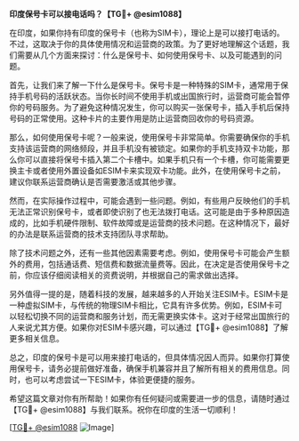 **印度保号卡可以接电话吗？【TG💪+ @esim1088】**

在印度，如果你持有印度的保号卡（也称为SIM卡），理论上是可以接打电话的。不过，这取决于你的具体使用情况和运营商的政策。为了更好地理解这个话题，我们需要从几个方面来探讨：什么是保号卡、如何使用保号卡、以及可能遇到的问题。

首先，让我们来了解一下什么是保号卡。保号卡是一种特殊的SIM卡，通常用于保持手机号码的活跃状态。当你长时间不使用手机或出国旅行时，运营商可能会暂停你的号码服务。为了避免这种情况发生，你可以购买一张保号卡，插入手机后保持号码的正常使用。这种卡片的主要作用是防止运营商回收你的号码资源。

那么，如何使用保号卡呢？一般来说，使用保号卡非常简单。你需要确保你的手机支持该运营商的网络频段，并且手机没有被锁定。如果你的手机支持双卡功能，那么你可以直接将保号卡插入第二个卡槽中。如果手机只有一个卡槽，你可能需要更换主卡或者使用外置设备如ESIM卡来实现双卡功能。此外，在使用保号卡之前，建议你联系运营商确认是否需要激活或其他步骤。

然而，在实际操作过程中，可能会遇到一些问题。例如，有些用户反映他们的手机无法正常识别保号卡，或者即使识别了也无法拨打电话。这可能是由于多种原因造成的，比如手机硬件限制、软件故障或是运营商的技术问题。在这种情况下，最好的办法是联系运营商的技术支持团队寻求帮助。

除了技术问题之外，还有一些其他因素需要考虑。例如，使用保号卡可能会产生额外的费用，包括通话费、短信费和数据流量费等。因此，在决定是否使用保号卡之前，你应该仔细阅读相关的资费说明，并根据自己的需求做出选择。

另外值得一提的是，随着科技的发展，越来越多的人开始关注ESIM卡。ESIM卡是一种虚拟SIM卡，与传统的物理SIM卡相比，它具有许多优势。例如，ESIM卡可以轻松切换不同的运营商和服务计划，而无需更换实体卡。这对于经常出国旅行的人来说尤其方便。如果你对ESIM卡感兴趣，可以通过【TG💪+ @esim1088】了解更多相关信息。

总之，印度的保号卡是可以用来接打电话的，但具体情况因人而异。如果你打算使用保号卡，请务必提前做好准备，确保手机兼容并且了解所有相关的费用信息。同时，也可以考虑尝试一下ESIM卡，体验更便捷的服务。

希望这篇文章对你有所帮助！如果你有任何疑问或需要进一步的信息，请随时通过【TG💪+ @esim1088】与我们联系。祝你在印度的生活一切顺利！

[[TG💪+ @esim1088](https://t.me/s/esim1088) ![Image](https://i.postimg.cc/4NQfJmqS/Snipaste-2025-05-13-00-14-12.png)]